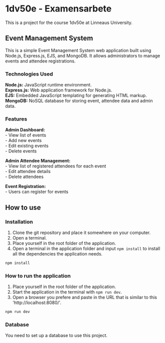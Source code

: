 # 1dv50e - Examensarbete
This is a project for the course 1dv50e at Linneaus University.

## Event Management System

This is a simple Event Management System web application built using Node.js, Express.js, EJS, and MongoDB. It allows administrators to manage events and attendee registrations.<br>

### Technologies Used

  <b>Node.js:</b> JavaScript runtime environment.<br>
  <b>Express.js:</b> Web application framework for Node.js.<br>
  <b>EJS:</b> Embedded JavaScript templating for generating HTML markup.<br>
  <b>MongoDB:</b> NoSQL database for storing event, attendee data and admin data.<br>

### Features

  <b>Admin Dashboard:</b><br>
    - View list of events<br>
    - Add new events<br>
    - Edit existing events<br>
    - Delete events<br>

  <b>Admin Attendee Management:</b><br>
    - View list of registered attendees for each event<br>
    - Edit attendee details<br>
    - Delete attendees<br>

  <b>Event Registration:</b><br>
    - Users can register for events<br>

## How to use
### Installation
1. Clone the git repository and place it somewhere on your computer.
2. Open a terminal.
3. Place yourself in the root folder of the application.
4. Open a terminal in the application folder and input ```npm install``` to install all the dependencies the application needs.
```bash
npm install
```

### How to run the application
1. Place yourself in the root folder of the application.
2. Start the application in the terminal with ```npm run dev```.
3. Open a browser you prefere and paste in the URL that is similar to this 'http://localhost:8080/'.

```bash
npm run dev
```
### Database
You need to set up a database to use this project.